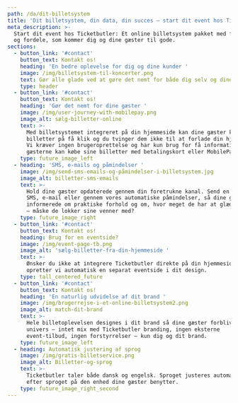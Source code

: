 ```yaml
---
path: /da/dit-billetsystem
title: 'Dit billetsystem, din data, din succes – start dit event hos Ticketbutler'
meta_description: >-
  Start dit event hos Ticketbutler: Et online billetsystem pakket med features
  og fordele, som kommer dig og dine gæster til gode.
sections:
  - button_link: '#contact'
    button_text: Kontakt os!
    heading: 'En bedre oplevelse for dig og dine kunder '
    image: /img/billetsystem-til-koncerter.png
    text: Gør alle glade ved at gøre det nemt for både dig selv og dine gæster
    type: header
  - button_link: '#contact'
    button_text: Kontakt os!
    heading: 'Gør det nemt for dine gæster '
    image: /img/user-journey-with-mobilepay.png
    image_alt: sælg-billetter-online
    text: >-
      Med billetsystemet integreret på din hjemmeside kan dine gæster købe sine
      billetter på få klik og du tvinger dem ikke til at forlade din hjemmeside.
      Vi kræver ingen brugeroprettelse og har kun brug for få informationer før
      gæsterne kan købe sine billetter med betalingskort eller MobilePay. 
    type: future_image_left
  - heading: 'SMS, e-mails og påmindelser '
    image: /img/send-sms-emails-og-påmindelser-i-billetsystem.jpg
    image_alt: billetter-sms-emails
    text: >-
      Hold dine gæster opdaterede gennem din foretrukne kanal. Send en besked på
      SMS, e-mail eller gennem vores automatiske påmindelser, så dine gæster er
      informerede om praktiske forhold og om, hvor meget de har at glæde sig til
      – måske de lokker sine venner med?
    type: future_image_right
  - button_link: '#contact'
    button_text: Kontakt os!
    heading: Brug for en eventside?
    image: /img/event-page-tb.png
    image_alt: 'sælg-billetter-fra-din-hjemmeside '
    text: >-
      Ønsker du ikke at integrere Ticketbutler direkte på din hjemmeside,
      opretter vi automatisk en separat eventside i dit design.
    type: tall_centered_future
  - button_link: '#contact'
    button_text: Kontakt os!
    heading: 'En naturlig udvidelse af dit brand '
    image: /img/brugerrejse-i-et-online-billetsystem2.png
    image_alt: match-dit-brand
    text: >-
      Hele billetoplevelsen designes i dit brand så dine gæster forbliver i dit
      univers – intet mix med Ticketbutler branding, ingen eksterne
      event-tilbud, ingen forstyrrelser – kun dig og dit brand. 
    type: future_image_left
  - heading: Automatisk justering af sprog
    image: /img/gratis-billetservice.png
    image_alt: Billetter-og-sprog
    text: >-
      Ticketbutler taler både dansk og engelsk. Sproget justeres automatisk alt
      efter sproget på den enhed dine gæster benytter. 
    type: future_image_right_second
---
```


